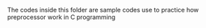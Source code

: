 The codes inside this folder are sample codes use to practice how preprocessor work in C programming
